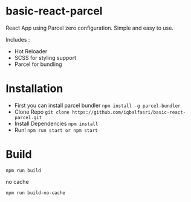 # basic-react-parcel
React App using Parcel zero configuration.
Simple and easy to use.

Includes : 
* Hot Reloader
* SCSS for styling support
* Parcel for bundling

# Installation
* First you can install parcel bundler 
`npm install -g parcel-bundler `
* Clone Repo
`git clone https://github.com/iqbalfasri/basic-react-parcel.git `
* Install Dependencies
`npm install`
* Run!
`npm run start or npm start`

# Build
`npm run build`

no cache

`npm run build-no-cache`